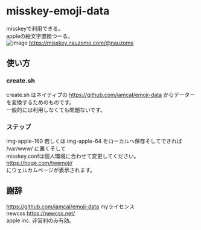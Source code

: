 # misskey-emoji-data
misskeyで利用できる。<br />
appleの絵文字置換つーる。<br />
![image](https://user-images.githubusercontent.com/84845207/162617765-56a82a7d-7f1b-4ce3-b978-c58d2af1a1e9.png)
https://misskey.nauzome.com/@nauzome
## 使い方
### create.sh 
create.sh はネイティブの https://github.com/iamcal/emoji-data からデーターを変換するためのものです。<br />
一般的には利用しなくても問題ないです。<br />
### ステップ
img-apple-160 若しくは img-apple-64 をローカルへ保存そしてできれば /var/www/ に置くそして<br />
misskey.confは個人環境に合わせて変更してください。<br />
https://hoge.com/twemoji/ <br />
にウェルカムページが表示されます。<br />
## 謝辞
https://github.com/iamcal/emoji-data myライセンス<br />
newcss https://newcss.net/<br />
apple inc. 非営利のみ有効。
